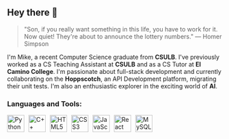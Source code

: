 ## Hey there 👋

> "Son, if you really want something in this life, you have to work for it. Now quiet! They're about to announce the lottery numbers." — Homer Simpson

I'm Mike, a recent Computer Science graduate from **CSULB**. I've previously worked as a CS Teaching Assistant at **CSULB** and as a CS Tutor at **El Camino College**. I'm passionate about full-stack development and currently collaborating on the **Hoppscotch**, an API Development platform, migrating their unit tests. I'm also an enthusiastic explorer in the exciting world of **AI**.


<h3 align="left">Languages and Tools:</h3>
<p align="left" style="display: flex; flex-wrap: wrap; gap: 10px;">

  <!-- Python -->
  <img src="https://cdn.jsdelivr.net/gh/devicons/devicon/icons/python/python-original.svg" alt="Python" width="40" height="40"/>

  <!-- C++ -->
  <img src="https://cdn.jsdelivr.net/gh/devicons/devicon/icons/cplusplus/cplusplus-original.svg" alt="C++" width="40" height="40"/>

  <!-- Frontend -->
  <img src="https://cdn.jsdelivr.net/gh/devicons/devicon/icons/html5/html5-original.svg" alt="HTML5" width="40" height="40"/>
  <img src="https://cdn.jsdelivr.net/gh/devicons/devicon/icons/css3/css3-original.svg" alt="CSS3" width="40" height="40"/>
  <img src="https://cdn.jsdelivr.net/gh/devicons/devicon/icons/javascript/javascript-original.svg" alt="JavaScript" width="40" height="40"/>

  <!-- Backend -->
  <img src="https://cdn.jsdelivr.net/gh/devicons/devicon/icons/react/react-original.svg" alt="React" width="40" height="40"/>
  <img src="https://cdn.jsdelivr.net/gh/devicons/devicon/icons/mysql/mysql-original.svg" alt="MySQL" width="40" height="40"/>

</p>
